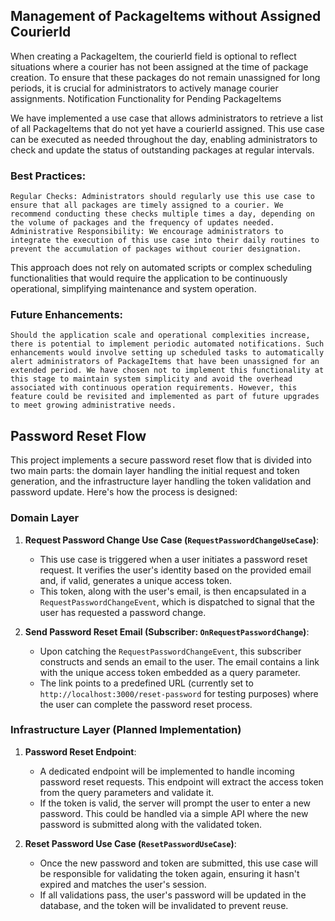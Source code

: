 ## Management of PackageItems without Assigned CourierId

When creating a PackageItem, the courierId field is optional to reflect situations where a courier has not been assigned at the time of package creation. To ensure that these packages do not remain unassigned for long periods, it is crucial for administrators to actively manage courier assignments.
Notification Functionality for Pending PackageItems

We have implemented a use case that allows administrators to retrieve a list of all PackageItems that do not yet have a courierId assigned. This use case can be executed as needed throughout the day, enabling administrators to check and update the status of outstanding packages at regular intervals.

### Best Practices:

    Regular Checks: Administrators should regularly use this use case to ensure that all packages are timely assigned to a courier. We recommend conducting these checks multiple times a day, depending on the volume of packages and the frequency of updates needed.
    Administrative Responsibility: We encourage administrators to integrate the execution of this use case into their daily routines to prevent the accumulation of packages without courier designation.

This approach does not rely on automated scripts or complex scheduling functionalities that would require the application to be continuously operational, simplifying maintenance and system operation.

### Future Enhancements:

    Should the application scale and operational complexities increase, there is potential to implement periodic automated notifications. Such enhancements would involve setting up scheduled tasks to automatically alert administrators of PackageItems that have been unassigned for an extended period. We have chosen not to implement this functionality at this stage to maintain system simplicity and avoid the overhead associated with continuous operation requirements. However, this feature could be revisited and implemented as part of future upgrades to meet growing administrative needs.

## Password Reset Flow

This project implements a secure password reset flow that is divided into two main parts: the domain layer handling the initial request and token generation, and the infrastructure layer handling the token validation and password update. Here's how the process is designed:

### Domain Layer

1. **Request Password Change Use Case (`RequestPasswordChangeUseCase`)**:
   - This use case is triggered when a user initiates a password reset request. It verifies the user's identity based on the provided email and, if valid, generates a unique access token.
   - This token, along with the user's email, is then encapsulated in a `RequestPasswordChangeEvent`, which is dispatched to signal that the user has requested a password change.

2. **Send Password Reset Email (Subscriber: `OnRequestPasswordChange`)**:
   - Upon catching the `RequestPasswordChangeEvent`, this subscriber constructs and sends an email to the user. The email contains a link with the unique access token embedded as a query parameter.
   - The link points to a predefined URL (currently set to `http://localhost:3000/reset-password` for testing purposes) where the user can complete the password reset process.

### Infrastructure Layer (Planned Implementation)

1. **Password Reset Endpoint**:
   - A dedicated endpoint will be implemented to handle incoming password reset requests. This endpoint will extract the access token from the query parameters and validate it.
   - If the token is valid, the server will prompt the user to enter a new password. This could be handled via a simple API where the new password is submitted along with the validated token.

2. **Reset Password Use Case (`ResetPasswordUseCase`)**:
   - Once the new password and token are submitted, this use case will be responsible for validating the token again, ensuring it hasn't expired and matches the user's session.
   - If all validations pass, the user's password will be updated in the database, and the token will be invalidated to prevent reuse.

